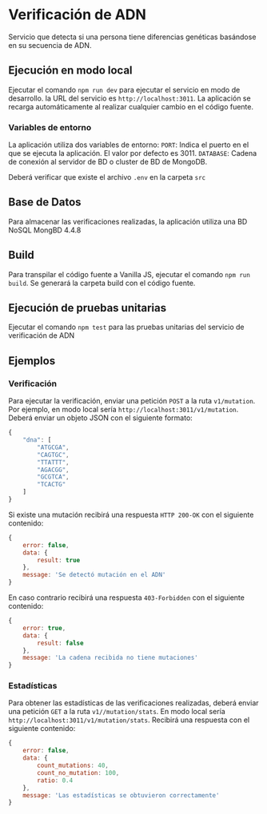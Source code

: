 # Verificación de ADN
Servicio que detecta si una persona tiene diferencias genéticas basándose en su secuencia de ADN.

## Ejecución en modo local
Ejecutar el comando `npm run dev` para ejecutar el servicio en modo de desarrollo. la URL del servicio es `http://localhost:3011`. La aplicación se recarga automáticamente al realizar cualquier cambio en el código fuente.

### Variables de entorno
La aplicación utiliza dos variables de entorno: 
`PORT`: Indica el puerto en el que se ejecuta la aplicación. El valor por defecto es 3011.
`DATABASE`: Cadena de conexión al servidor de BD o cluster de BD de MongoDB.

Deberá verificar que existe el archivo `.env` en la carpeta `src`

## Base de Datos
Para almacenar las verificaciones realizadas, la aplicación utiliza una BD NoSQL MongBD 4.4.8

## Build
Para transpilar el código fuente a Vanilla JS, ejecutar el comando `npm run build`. Se generará la carpeta build con el código fuente.

## Ejecución de pruebas unitarias
Ejecutar el comando `npm test` para las pruebas unitarias del servicio de verificación de ADN

## Ejemplos

### Verificación
Para ejecutar la verificación, enviar una petición `POST` a la ruta `v1/mutation`. Por ejemplo, en modo local sería `http://localhost:3011/v1/mutation`. Deberá enviar un objeto JSON con el siguiente formato:
```js
{
    "dna": [
        "ATGCGA",
        "CAGTGC",
        "TTATTT",
        "AGACGG",
        "GCGTCA",
        "TCACTG"
    ]
}
```

Si existe una mutación recibirá una respuesta `HTTP 200-OK` con el siguiente contenido:
```js
{
    error: false,
    data: {
        result: true
    },
    message: 'Se detectó mutación en el ADN'
}
```

En caso contrario recibirá una respuesta `403-Forbidden` con el siguiente contenido:
```js
{
    error: true,
    data: {
        result: false
    },
    message: 'La cadena recibida no tiene mutaciones'
}
```
### Estadísticas
Para obtener las estadísticas de las verificaciones realizadas, deberá enviar una petición `GET` a la ruta `v1//mutation/stats`. En modo local sería `http://localhost:3011/v1/mutation/stats`. Recibirá una respuesta con el siguiente contenido:
```js
{
    error: false,
    data: {
        count_mutations: 40,
        count_no_mutation: 100,
        ratio: 0.4
    },
    message: 'Las estadísticas se obtuvieron correctamente'
}
```
